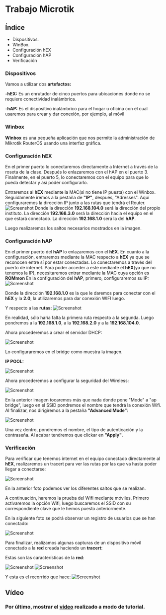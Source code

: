 # Trabajo Microtik

## Índice

<ul>
  
<li type="disc">Dispositivos.</li>

<li type="disc">WinBox.</li>

<li type="disc">Configuración hEX</li>

<li type="disc">Configuración hAP</li>

<li type="disc">Verificación</li>

</ul>

### Dispositivos

Vamos a utilizar dos **artefactos:**

**-hEX:** Es un enrutador de cinco puertos para ubicaciones donde no se requiere conectividad inalámbrica.

**-hAP:** Es el dispositivo inalámbrico para el hogar u oficina con el cual usaremos para crear y dar conexión, por ejemplo, al móvil

### Winbox

**Winbox** es una pequeña aplicación que nos permite la administración de Mikrotik RouterOS usando una interfaz gráfica.

### Configuración hEX
En el primer puerto  lo conectaremos directamente a Internet a través de la roseta de la clase. Después lo enlazaremos con el hAP en el puerto 3. Finalmente, en el puerto 5, lo conectaremos con el equipo para que lo pueda detectar y así poder configurarlo.

Entraremos al **hEX** mediante la MAC(si no tiene IP puesta) con el Winbox.
Seguidamente iremos a la pestaña de **"IP"**, después, "Adresses". Aquí configuraremos la dirección IP junto a las rutas que tendrá el Router. 
![Screenshot](https://i.ibb.co/0YC4G5b/HEX-IP-Y-ROUTE.png)
Donde la dirección **192.168.104.0** será la dirección del propio instituto.
La dirección **192.168.3.0** será la dirección hacia el equipo en el que estará conectado.
La dirección **192.168.1.0** será la del **hAP**.

Luego realizaremos los saltos necesarios mostrados en la imagen.

### Configuración hAP
En el primer puerto del **hAP** lo enlazaremos con el **hEX**.
En cuanto a la configuración, entraremos mediante la MAC respecto a **hEX** ya que se reconocen entre sí por estar conectadas.
Lo conectaremos a través del puerto de internet.
Para poder acceder a este mediante el **hEX**(ya que no tenemos la IP), necesitaremos entrar mediante la MAC cuya opción es **ROMmon**
En la configuración del **hAP**, primero, configuraremos su IP:
![Screenshot](https://i.ibb.co/HKqRTcF/HAP-IP.png)

Donde la dirección **192.168.1.0** es la que le daremos para conectar con el **hEX** y la **2.0**, la utilizaremos para dar conexión WIFI luego.

Y respecto a las **rutas:**
![Screenshot](https://i.ibb.co/J7j3nX1/HAP-ROUTE.png)

En realidad, sólo haría falta la primera ruta respecto a la segunda.
Luego pondremos a la **192.168.1.0**, a la **192.168.2.0** y a la **192.168.104.0**.

Ahora procederemos a crear el servidor DHCP:

![Screenshot](https://i.ibb.co/b5wnSgF/DHCP-SERVER.png)

Lo configuraremos en el bridge como muestra la imagen.

**IP POOL:**

![Screenshot](https://i.ibb.co/RymLrgB/IP-POOL.png)

Ahora procederemos a configurar la seguridad del Wireless:

![Screenshot](https://i.ibb.co/Zgp5m4g/wlan.png)

En la anterior imagen tocaremos más que nada donde pone "Mode" a "ap bridge", luego en el SSID pondremos el nombre que tendrá la conexión Wifi.
Al finalizar, nos dirigiremos a la pestaña **"Advanced Mode"**:

![Screenshot](https://i.ibb.co/hs82f82/VISHIPROFILE.png)

Una vez dentro, pondremos el nombre, el tipo de autenticación y la contraseña. Al acabar tendremos que clickar en **"Apply"**.

### Verificación

Para verificar que tenemos internet en el equipo conectado directamente al **hEX**, realizaremos un tracert para ver las rutas por las que va hasta poder llegar a conectarse:

![Screenshot](https://i.ibb.co/zGhc23V/tracert-8-8-8-8-pc.png)

En la anterior foto podemos ver los diferentes saltos que se realizan.

A continuación, haremos la prueba del Wifi mediante móviles. 
Primero activaremos la opción Wifi, luego buscaremos el SSID con su correspondiente clave que le hemos puesto anteriormente.

En la siguiente foto se podrá observar un registro de usuarios que se han conectado:

![Screenshot](https://i.ibb.co/kcM7fz8/DCHP-MOVIL.png)

Para finalizar, realizamos algunas capturas de un dispositivo móvil conectado a la **red** creada haciendo un **tracert**:

Estas son las características de la **red**:

![Screenshot](https://i.ibb.co/tsY34x1/IMG-20190522-WA0011.jpg)
![Screenshot](https://i.ibb.co/NjfQ8ks/IMG-20190522-WA0012.jpg)

Y esta es el recorrido que hace:
![Screenshot](https://i.ibb.co/PgV5c7D/IMG-20190522-WA0010.jpg)

## Vídeo
### Por último, mostrar el [vídeo](https://www.youtube.com/watch?v=1e_Q8hf3cGM) realizado a modo de tutorial.
